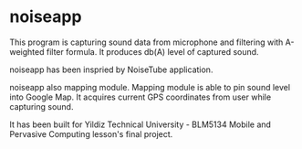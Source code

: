 # noiseapp
This program is capturing sound data from microphone and filtering with A-weighted filter formula. 
It produces db(A) level of captured sound.

noiseapp has been inspried by NoiseTube application.

noiseapp also mapping module. Mapping module is able to pin sound level into Google Map. It acquires current
GPS coordinates from user while capturing sound.

It has been built for Yildiz Technical University - BLM5134 Mobile and Pervasive Computing lesson's final project.
